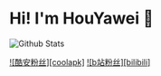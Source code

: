 # Hi! I'm HouYawei 👋

<!--
**houyawei-NO1/houyawei-NO1** is a ✨ _special_ ✨ repository because its `README.md` (this file) appears on your GitHub profile.

Here are some ideas to get you started:

- 🔭 I’m currently working on ...
- 🌱 I’m currently learning ...
- 👯 I’m looking to collaborate on ...
- 🤔 I’m looking for help with ...
- 💬 Ask me about ...
- 📫 How to reach me: ...
- 😄 Pronouns: ...
- ⚡ Fun fact: ...
-->

![Github Stats](https://github-readme-stats.vercel.app/api?username=houyawei-NO1&theme=buefy&show_icons=true&count_private=true)

[![酷安粉丝][coolapk]](http://www.coolapk.com/u/2864549) [![b站粉丝][bilibili]](https://space.bilibili.com/25818910)

<!--
## 🌱我的足迹🌱

### CSDN[(炮灰)](https://blog.csdn.net/u011738895?spm=1010.2135.3001.5343)

### amazfitwatchfaces[(WF maker)](https://amazfitwatchfaces.com/search/verge-lite/authorID/35161)

### 米坛社区-华米 Amazfit Verge lite 智能手表青春版[(旧版主)](https://www.bandbbs.cn/forums/66/)

### 坚果PRO2S[(某版主)](https://bbs.smartisan.com/forum.php?mod=forumdisplay&fid=210)

### Deepin[(炮灰)](https://bbs.deepin.org/mine/post)

-->

